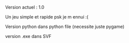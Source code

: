 Version actuel : 1.0

Un jeu simple et rapide psk je m ennui :(

Version python dans python file (necessite juste pygame)

version .exe dans SVF
